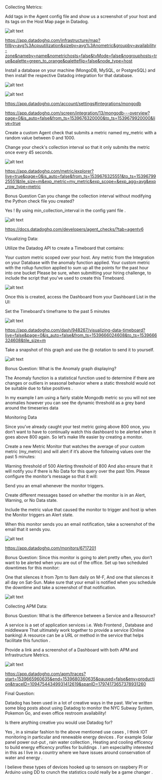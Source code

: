 
Collecting Metrics:

Add tags in the Agent config file and show us a screenshot of your host and its tags on the Host Map page in Datadog.

![alt text](https://github.com/grantker/hiring-engineers/blob/master/images/CollectingMetrics-1.png)
      

https://app.datadoghq.com/infrastructure/map?fillby=avg%3Acpuutilization&sizeby=avg%3Anometric&groupby=availability-zone&nameby=name&nometrichosts=false&tvMode=false&nogrouphosts=true&palette=green_to_orange&paletteflip=false&node_type=host


Install a database on your machine (MongoDB, MySQL, or PostgreSQL) and then install the respective Datadog integration for that database.

![alt text](https://github.com/DogPound777/hiring-engineers/DD-Screenshots/CollectingMetrics-2.1.png)

![alt text](https://github.com/DogPound777/hiring-engineers/DD-Screenshots/CollectingMetrics-2.2.png)

https://app.datadoghq.com/account/settings#integrations/mongodb

https://app.datadoghq.com/screen/integration/13/mongodb---overview?page=0&is_auto=false&from_ts=1539676320000&to_ts=1539679920000&live=true



Create a custom Agent check that submits a metric named my_metric with a random value between 0 and 1000.

Change your check's collection interval so that it only submits the metric once every 45 seconds.

![alt text](https://github.com/DogPound777/hiring-engineers/DD-Screenshots/CollectingMetrics-3-4.png)

https://app.datadoghq.com/metric/explorer?live=true&page=0&is_auto=false&from_ts=1539676325551&to_ts=1539679925551&tile_size=m&exp_metric=my_metric&exp_scope=&exp_agg=avg&exp_row_type=metric


Bonus Question Can you change the collection interval without modifying the Python check file you created?

Yes ! By using min_collection_interval in the config yaml file .

![alt text](https://github.com/DogPound777/hiring-engineers/DD-Screenshots/CollectingMetricsBonus.png)

https://docs.datadoghq.com/developers/agent_checks/?tab=agentv6


Visualizing Data:

Utilize the Datadog API to create a Timeboard that contains:

Your custom metric scoped over your host.
Any metric from the Integration on your Database with the anomaly function applied.
Your custom metric with the rollup function applied to sum up all the points for the past hour into one bucket
Please be sure, when submitting your hiring challenge, to include the script that you've used to create this Timeboard.

![alt text](https://github.com/DogPound777/hiring-engineers/DD-Screenshots/VisualizingData-1.png)

Once this is created, access the Dashboard from your Dashboard List in the UI:

Set the Timeboard's timeframe to the past 5 minutes

![alt text](https://github.com/DogPound777/hiring-engineers/DD-Screenshots/VisualizingData-2.png)


https://app.datadoghq.com/dash/948267/visualizing-data-timeboard?live=false&page=0&is_auto=false&from_ts=1539666024608&to_ts=1539666324608&tile_size=m

Take a snapshot of this graph and use the @ notation to send it to yourself.

![alt text](https://github.com/DogPound777/hiring-engineers/DD-Screenshots/VisualizingData-3.png)

Bonus Question: What is the Anomaly graph displaying?

The Anomaly function is a statistical function used to determine if there are changes or outliers in seasonal behavior where a static threshold would not be suitable due to false positives .

In my example I am using a fairly stable Mongodb metric so you will not see anomalies however you can see the dynamic threshold as a grey band around the timeseries data 

Monitoring Data

Since you’ve already caught your test metric going above 800 once, you don’t want to have to continually watch this dashboard to be alerted when it goes above 800 again. So let’s make life easier by creating a monitor.

Create a new Metric Monitor that watches the average of your custom metric (my_metric) and will alert if it’s above the following values over the past 5 minutes:

Warning threshold of 500
Alerting threshold of 800
And also ensure that it will notify you if there is No Data for this query over the past 10m.
Please configure the monitor’s message so that it will:

Send you an email whenever the monitor triggers.

Create different messages based on whether the monitor is in an Alert, Warning, or No Data state.

Include the metric value that caused the monitor to trigger and host ip when the Monitor triggers an Alert state.

When this monitor sends you an email notification, take a screenshot of the email that it sends you.

![alt text](https://github.com/DogPound777/hiring-engineers/DD-Screenshots/MonitoringData-1.png)

https://app.datadoghq.com/monitors/6717201

Bonus Question: Since this monitor is going to alert pretty often, you don’t want to be alerted when you are out of the office. Set up two scheduled downtimes for this monitor:

One that silences it from 7pm to 9am daily on M-F,
And one that silences it all day on Sat-Sun.
Make sure that your email is notified when you schedule the downtime and take a screenshot of that notification.

![alt text](https://github.com/DogPound777/hiring-engineers/DD-Screenshots/MomitoringData-2.png)

Collecting APM Data:

Bonus Question: What is the difference between a Service and a Resource?

A service is a set of application services i.e. Web Frontend , Database and middleware 
That ultimately work together to provide a service (Online banking)
A resource can be a URL or method in the service that helps facilitate this function .


Provide a link and a screenshot of a Dashboard with both APM and Infrastructure Metrics.

![alt text](https://github.com/DogPound777/hiring-engineers/DD-Screenshots/CollectingAPMData-1.png)

https://app.datadoghq.com/apm/traces?start=1539665960635&end=1539680360635&paused=false&env=production&traceID=10947544349931412619&spanID=17974173657378931260

Final Question:

Datadog has been used in a lot of creative ways in the past. We’ve written some blog posts about using Datadog to monitor the NYC Subway System, Pokemon Go, and even office restroom availability!

Is there anything creative you would use Datadog for?

Yes , in a simalar fashion to the above mentioned use cases ,
I think IOT monitoring in particular and renewable energy devices .
For example Solar panel power out-put , rain water collection , Heating and cooling efficency to build energy efficency profiles for buildings . I am especiallhy interested in this 
as I live in a country where we have issues around conservation of water and energy .

I believe these types of devices hooked up to sensors on raspbery PI or Arduino using DD to crunch the statistics could really be a game changer .


